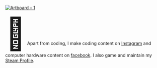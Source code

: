 [![Artboard – 1](https://user-images.githubusercontent.com/53264777/122447136-0ede0080-cfc1-11eb-94d3-bd5b612c8917.png)](https://vaibhavshrivastava.me/)

<span style='font-size:100px;'>&#129488;</span> Apart from coding, I make coding content on [Instagram](https://www.instagram.com/innomight/) and computer hardware content on [facebook](https://www.facebook.com/innomight). I also game and maintain my [Steam Profile](https://steamcommunity.com/id/Innomight).

